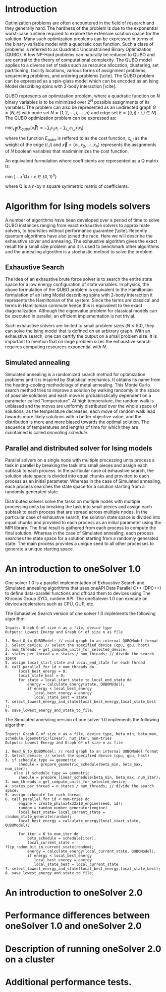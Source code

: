 # Introduction 
Optimization problems are often encountered in the field of research and they generally hard. The hardness of the problem is due to the exponential worst-case runtime required to explore the extensive solution space for the solution. Many such optimization problems can be expressed in terms of the binary-variable model with a quadratic cost function. Such a class of problems is referred to as Quadratic Unconstrained Binary Optimization (QUBO). A few NP-Hard problems can naturally be reduced to QUBO and are central to the theory of computational complexity. The QUBO model applies to a diverse set of tasks such as resource allocation, clustering, set partitioning, facility locations, various forms of assignment problems, sequencing problems, and ordering problems [\cite]. The QUBO problem can be expressed as a spin-glass model which can be encoded as an Ising Model describing spins with 2-body interaction [\cite].

QUBO represents an optimization problem, where a quadratic function on N binary variables is to be minimized over $2^N$ possible assignments of its variables. The problem can also be represented as an undirected graph $G = [N,E]$ with node set $N = \{1,2,\cdots,i,\cdots,n\}$ and edge set $E = \{(i,j): i,j \in N \}$. The QUBO optimization problem can be expressed as:

$\min_{\vec{x}} \biggl\{E_{qubo}(\vec{x}) = -\sum_{i} c_{ii}x_{i} - \sum_{i,j} c_{i,j} x_{i}x_{j}\biggr\}$

where the function $E_{qubo}$ is reffered to as the cost function, $c_{i,j}$ as the weight of the edge $(i,j)$ and $\vec{x} = (x_{1},x_{2},\cdots,x_{n})$ represents the assgnments of $N$ boolean variables that maximinimizes the cost function.

An equivalent formulation where coefficients are represented as a Q matrix is: 

$\min\biggl\{-x^tQx: x \in \{0,1\}^n\biggr\}$

where Q is a n-by n square symmetric matrix of coefficients.

# Algorithm for Ising models solvers
A number of algorithms have been developed over a period of time to solve QUBO instances ranging from exact exhaustive solvers to approximate solvers, to heuristics without performance guarantee [\cite]. Recently quantum algorithms have also joined the race. Here we will describe the exhaustive solver and annealing. The exhaustive algorithm gives the exact result for a small size problem and it is used to benchmark other algorithms and the annealing algorithm is a stochastic method to solve the problem.

## Exhaustive Search
The idea of an exhaustive brute force solver is to search the entire state space for a low energy configuration of state variables. In physics, the above formulation of the QUBO problem is equivalent to the Hamiltonian formulation of an Ising Model describing spins with 2-body interaction it represents the Hamiltonian of the system. Since the terms are classical and terms in Hamiltonian commute hence this is equivalent to the exact diagonalization. Although the eigenvalue problem for classical models can be executed in parallel, an efficient implementation is not trivial.

Such exhaustive solvers are limited to small problem sizes $(N \leq 50)$, they can solve the Ising model that is defined on an arbitrary graph. With an exhaustive search, one can certify the output on a small problem size. It is important to mention that on large problem sizes the exhaustive search requires  computing resources exponential with $N$.

## Simulated annealing
Simulated annealing is a randomized search method for optimization problems and it is inspired by Statistical mechanics. It obtains its name from the heating-cooling methodology of metal annealing. This Monte Carlo search method tries to improve a solution by walking randomly in the space of possible solutions and each move is probabilistically dependent on a parameter called "temperature". At high temperature, the random walk is unbiased and the moves are uniformly distributed over the whole space of solutions; as the temperature decreases, each move of random walk lead towards more likely solutions with a better objective value, and the distribution is more and more biased towards the optimal solution. The sequence of temperatures and lengths of time for which they are maintained is called *annealing schedule*.

## Parallel and distributed solver for Ising models
Parallel solvers on a single node with multiple processing units process a task in parallel by breaking the task into small pieces and assign each subtask to each process. In the particular case of exhaustive search, the solution state space is divided into equal chunks and provided to each process as an initial parameter. Whereas in the case of Simulated annealing, each process searches the state space for a solution starting from a randomly generated state.

Distributed solvers solve the tasks on multiple nodes with multiple processing units by breaking the task into small pieces and assign each subtask to each process that are spread across multiple nodes. In the particular case of exhaustive search, the solution state space is divided into equal chunks and provided to each process as an initial parameter using the MPI library. The final result is gathered from each process to compute the final solution. Whereas in the case of Simulated annealing, each process searches the state space for a solution starting from a randomly generated state. The main process provides a unique seed to all other processes to generate a unique starting space. 


# An introduction to oneSolver 1.0
One solver 1.0 is a parallel implementation of Exhaustive Search and Simulated annealing algorithms that uses oneAPI Data Parallel C++ (DPC++) to define data-parallel functions and offload them to devices using The Khronos Group SYCL runtime API. The oneSolever 1.0 can execute on device accelerators such as CPU, GUP, etc.

The Exhaustive Search version of one solver 1.0 implements the following algorithm:

```{r, eval=FALSE}
Inputs: Graph G of size n as a file, device type
Outputs: Lowest Energy and Graph G* of size n as file

1. Read_G_to_QUBOModel; // read graph to an internal QUBOModel format
2. Select_device; // select the specified device (cpu, gpu, host)
3. num_threads = get_compute_units_for_selected_device;
4. states_per_thread = n_states / num_threads; // divide the search space 
5. assign local_start_state and local_end_state for each thread
6. call_parallel_for id < num_threads do
      local_best_energy = 0;
      local_state_best = 0;
      for state = local_start_state to local_end_state do
          energy = calculate_energy(state, QUBOModel);
          if energy < local_best_energy
             local_best_energy = energy
             local_state_best = state
7. select_lowest_energy_and_state(local_best_energy,local_state_best );
8. save_lowest_energy_and_state_to_file;
```
The Simulated annealing version of one solver 1.0  implements the following algorithm:
```{r, eval=FALSE}
Inputs: Graph G of size n as a file, device type, beta_min, beta_max, schedule (geometric/linear), num_iter, num-tries
Outputs: Lowest Energy and Graph G* of size n as file

1. Read_G_to_QUBOModel; // read graph to an internal QUBOModel format
2. Select_device; // select the specified device (cpu, gpu, host)
3. if schedule_type == geometric
      shedule = prepare_geometric_schedule(beta_min, beta_max, num_iter);
    else if schedule_type == geometric
      shedule = prepare_linear_schedule(beta_min, beta_max, num_iter);
3. num_threads = get_compute_units_for_selected_device;
4. states_per_thread = n_states / num_threads; // divide the search space;
5. assign schedule for each thread
6. call_parallel_for id < num-tries do
      engine = create_philox4x32x10_engine(seed, id);
      random = random_number_generator(engine)
      local_best_state= local_current_state = random_state_generate(random);
      local_best_energy = calculate_energy(local_start_state, QUBOModel);
      
      for iter = 0 to num_iter do
          beta_schedule = schedule[iter];
          local_current_state = flip_radom_bit_in_current_state(random); 
          energy = calculate_energy(local_current_state, QUBOModel);
          if energy < local_best_energy
             local_best_energy = energy
             local_state_best = local_current_state
7. select_lowest_energy_and_state(local_best_energy,local_state_best);
8. save_lowest_energy_and_state_to_file;
```
# An introduction to oneSolver 2.0

# Performance differences between oneSolver 1.0 and oneSolver 2.0 
# Description of running oneSolver 2.0 on a cluster
# Additional performance tests.